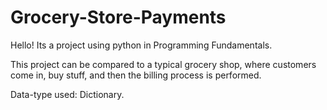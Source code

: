 # Grocery-Store-Payments
Hello!
Its a project using python in Programming Fundamentals.

This project can be compared to a typical grocery shop, where customers come in, buy stuff, and then the billing process is performed.

Data-type used: Dictionary.

